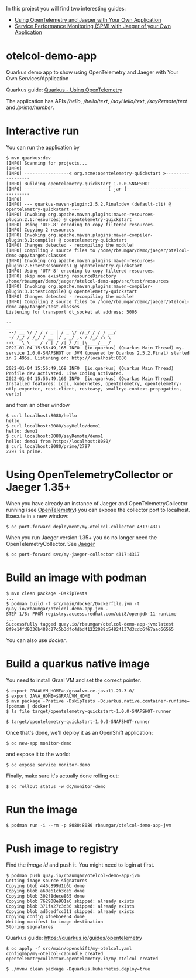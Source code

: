 In this project you will  find two interesting guides:

- [Using OpenTelemetry and Jaeger with Your Own Application](OpenTelemetry.md)
- [Service Performance Monitoring (SPM) with Jaeger of your Own Application](ServicePerformanceMonitoring.md)

# otelcol-demo-app

Quarkus demo app to show using OpenTelemetry and Jaeger with Your Own Services/Application

Quarkus guide: [Quarkus - Using OpenTelemetry](https://quarkus.io/guides/opentelemetry)

The application has APIs */hello*, */hello/text*, */sayHello/text*, */sayRemote/text* and */prime/number*.

# Interactive run

You can run the application by

```shell
$ mvn quarkus:dev
[INFO] Scanning for projects...
[INFO] 
[INFO] -----------------< org.acme:opentelemetry-quickstart >------------------
[INFO] Building opentelemetry-quickstart 1.0.0-SNAPSHOT
[INFO] --------------------------------[ jar ]---------------------------------
[INFO] 
[INFO] --- quarkus-maven-plugin:2.5.2.Final:dev (default-cli) @ opentelemetry-quickstart ---
[INFO] Invoking org.apache.maven.plugins:maven-resources-plugin:2.6:resources) @ opentelemetry-quickstart
[INFO] Using 'UTF-8' encoding to copy filtered resources.
[INFO] Copying 2 resources
[INFO] Invoking org.apache.maven.plugins:maven-compiler-plugin:3.1:compile) @ opentelemetry-quickstart
[INFO] Changes detected - recompiling the module!
[INFO] Compiling 2 source files to /home/rbaumgar/demo/jaeger/otelcol-demo-app/target/classes
[INFO] Invoking org.apache.maven.plugins:maven-resources-plugin:2.6:testResources) @ opentelemetry-quickstart
[INFO] Using 'UTF-8' encoding to copy filtered resources.
[INFO] skip non existing resourceDirectory /home/rbaumgar/demo/jaeger/otelcol-demo-app/src/test/resources
[INFO] Invoking org.apache.maven.plugins:maven-compiler-plugin:3.1:testCompile) @ opentelemetry-quickstart
[INFO] Changes detected - recompiling the module!
[INFO] Compiling 2 source files to /home/rbaumgar/demo/jaeger/otelcol-demo-app/target/test-classes
Listening for transport dt_socket at address: 5005

--
__  ____  __  _____   ___  __ ____  ______ 
 --/ __ \/ / / / _ | / _ \/ //_/ / / / __/ 
 -/ /_/ / /_/ / __ |/ , _/ ,< / /_/ /\ \   
--\___\_\____/_/ |_/_/|_/_/|_|\____/___/   
2022-01-04 15:56:49,165 INFO  [io.quarkus] (Quarkus Main Thread) my-service 1.0.0-SNAPSHOT on JVM (powered by Quarkus 2.5.2.Final) started in 2.495s. Listening on: http://localhost:8080

2022-01-04 15:56:49,169 INFO  [io.quarkus] (Quarkus Main Thread) Profile dev activated. Live Coding activated.
2022-01-04 15:56:49,169 INFO  [io.quarkus] (Quarkus Main Thread) Installed features: [cdi, kubernetes, opentelemetry, opentelemetry-otlp-exporter, rest-client, resteasy, smallrye-context-propagation, vertx]
```

and from an other window

```shell
$ curl localhost:8080/hello
hello
$ curl localhost:8080/sayHello/demo1
hello: demo1
$ curl localhost:8080/sayRemote/demo1
hello: demo1 from http://localhost:8080/
$ curl localhost:8080/prime/2797
2797 is prime.
```

# Using OpenTelemetryCollector or Jaeger 1.35+

When you have already an instance of Jaeger and OpenTelemetryCollector running (see [OpenTelemetry](OpenTelemetry.md)) you can expose the collector port to localhost.
Execute in a new window:

```shell
$ oc port-forward deployment/my-otelcol-collector 4317:4317
```

When you run Jaeger version 1.35+ you do no longer need the OpenTelemetryCollector. See [Jaeger](https://medium.com/jaegertracing/introducing-native-support-for-opentelemetry-in-jaeger-eb661be8183c)

```shell
$ oc port-forward svc/my-jaeger-collector 4317:4317
```

# Build an image with podman

```shell
$ mvn clean package -DskipTests
...
$ podman build -f src/main/docker/Dockerfile.jvm -t quay.io/rbaumgar/otelcol-demo-app-jvm .
STEP 1/8: FROM registry.access.redhat.com/ubi8/openjdk-11-runtime
...
Successfully tagged quay.io/rbaumgar/otelcol-demo-app-jvm:latest
8f9e14fd9336b488c27c5b3dfc4dbd41222089b54824137d3cdc6f67aac66565
```

You can also use *docker*.

# Build a quarkus native image

You need to install Graal VM and set the correct pointer.

```shell
$ export GRAALVM_HOME=~/graalvm-ce-java11-21.3.0/
$ export JAVA_HOME=$GRAALVM_HOME
$ mvn package -Pnative -DskipTests -Dquarkus.native.container-runtime=[podman | docker]
$ ls file target/opentelemetry-quickstart-1.0.0-SNAPSHOT-runner

$ target/opentelemetry-quickstart-1.0.0-SNAPSHOT-runner
```


Once that's done, we'll deploy it as an OpenShift application:

```shell
$ oc new-app monitor-demo
```

and expose it to the world:

```shell
$ oc expose service monitor-demo
```

Finally, make sure it's actually done rolling out:

```shell
$ oc rollout status -w dc/monitor-demo
```

# Run the image

```shell
$ podman run -i --rm -p 8080:8080 rbaumgar/otelcol-demo-app-jvm
```

# Push image to registry

Find the *image id* and push it. You might need to login at first.

```shell
$ podman push quay.io/rbaumgar/otelcol-demo-app-jvm
Getting image source signatures
Copying blob 446c899d1b6b done  
Copying blob a60e61cb3ce5 done  
Copying blob 302f8dece865 done  
Copying blob 762908e901a6 skipped: already exists  
Copying blob 371fa27c3d36 skipped: already exists  
Copying blob ad5cedfcc311 skipped: already exists  
Copying config 4f6eb5ee54 done  
Writing manifest to image destination
Storing signatures
```



Quarkus guide: https://quarkus.io/guides/opentelemetry

```shell
$ oc apply -f src/main/openshift/my-otelcol.yaml 
configmap/my-otelcol-cabundle created
opentelemetrycollector.opentelemetry.io/my-otelcol created

$ ./mvnw clean package -Dquarkus.kubernetes.deploy=true
```